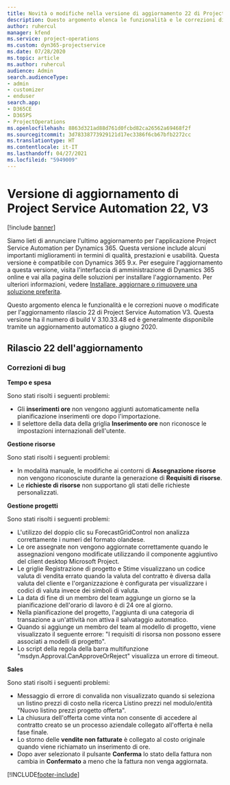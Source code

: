 ```yaml
---
title: Novità o modifiche nella versione di aggiornamento 22 di Project Service Automation V3
description: Questo argomento elenca le funzionalità e le correzioni disponibili nella versione di aggiornamento 22 di Project Service Automation V3.
author: ruhercul
manager: kfend
ms.service: project-operations
ms.custom: dyn365-projectservice
ms.date: 07/28/2020
ms.topic: article
ms.author: ruhercul
audience: Admin
search.audienceType:
- admin
- customizer
- enduser
search.app:
- D365CE
- D365PS
- ProjectOperations
ms.openlocfilehash: 8863d321ad88d761d0fcbd82ca26562a69468f2f
ms.sourcegitcommit: 3d78338773929121d17ec3386f6cb67bfb2272cc
ms.translationtype: HT
ms.contentlocale: it-IT
ms.lasthandoff: 04/27/2021
ms.locfileid: "5949009"
---
```

# <a name="project-service-automation-update-release-22-v3"></a>Versione di aggiornamento di Project Service Automation 22, V3

[!include [banner](../includes/psa-now-project-operations.md)]

Siamo lieti di annunciare l'ultimo aggiornamento per l'applicazione Project Service Automation per Dynamics 365. Questa versione include alcuni importanti miglioramenti in termini di qualità, prestazioni e usabilità. Questa versione è compatibile con Dynamics 365 9.x. Per eseguire l'aggiornamento a questa versione, visita l'interfaccia di amministrazione di Dynamics 365 online e vai alla pagina delle soluzioni per installare l'aggiornamento. Per ulteriori informazioni, vedere [Installare, aggiornare o rimuovere una soluzione preferita](/power-platform/admin/install-remove-preferred-solution).

Questo argomento elenca le funzionalità e le correzioni nuove o modificate per l'aggiornamento rilascio 22 di Project Service Automation V3. Questa versione ha il numero di build V 3.10.33.48 ed è generalmente disponibile tramite un aggiornamento automatico a giugno 2020.

## <a name="update-release-22"></a>Rilascio 22 dell'aggiornamento

### <a name="bug-fixes"></a>Correzioni di bug



**Tempo e spesa**

Sono stati risolti i seguenti problemi:

- Gli **inserimenti ore** non vengono aggiunti automaticamente nella pianificazione inserimenti ore dopo l'importazione.
- Il selettore della data della griglia **Inserimento ore** non riconosce le impostazioni internazionali dell'utente.

**Gestione risorse**

Sono stati risolti i seguenti problemi:

- In modalità manuale, le modifiche ai contorni di **Assegnazione risorse** non vengono riconosciute durante la generazione di **Requisiti di risorse**.
- Le **richieste di risorse** non supportano gli stati delle richieste personalizzati.

**Gestione progetti**

Sono stati risolti i seguenti problemi:

- L'utilizzo del doppio clic su ForecastGridControl non analizza correttamente i numeri del formato olandese.
- Le ore assegnate non vengono aggiornate correttamente quando le assegnazioni vengono modificate utilizzando il componente aggiuntivo del client desktop Microsoft Project.
- Le griglie Registrazione di progetto e Stime visualizzano un codice valuta di vendita errato quando la valuta del contratto è diversa dalla valuta del cliente e l'organizzazione è configurata per visualizzare i codici di valuta invece dei simboli di valuta.
- La data di fine di un membro del team aggiunge un giorno se la pianificazione dell'orario di lavoro è di 24 ore al giorno.
- Nella pianificazione del progetto, l'aggiunta di una categoria di transazione a un'attività non attiva il salvataggio automatico.
- Quando si aggiunge un membro del team al modello di progetto, viene visualizzato il seguente errore: "I requisiti di risorsa non possono essere associati a modelli di progetto". 
- Lo script della regola della barra multifunzione "msdyn.Approval.CanApproveOrReject" visualizza un errore di timeout.

**Sales**

Sono stati risolti i seguenti problemi:

- Messaggio di errore di convalida non visualizzato quando si seleziona un listino prezzi di costo nella ricerca Listino prezzi nel modulo/entità "Nuovo listino prezzi progetto offerta".
- La chiusura dell'offerta come vinta non consente di accedere al contratto creato se un processo aziendale collegato all'offerta è nella fase finale.
- Lo storno delle **vendite non fatturate** è collegato al costo originale quando viene richiamato un inserimento di ore.
- Dopo aver selezionato il pulsante **Conferma** lo stato della fattura non cambia in **Confermato** a meno che la fattura non venga aggiornata.


[!INCLUDE[footer-include](../includes/footer-banner.md)]